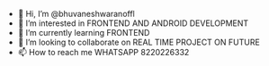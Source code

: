 - 👋 Hi, I’m @bhuvaneshwaranoffl
- 👀 I’m interested in FRONTEND AND ANDROID DEVELOPMENT
- 🌱 I’m currently learning FRONTEND 
- 💞️ I’m looking to collaborate on REAL TIME PROJECT ON FUTURE
- 📫 How to reach me WHATSAPP 8220226332

<!---
bhuvaneshwaranoffl/bhuvaneshwaranoffl is a ✨ special ✨ repository because its `README.md` (this file) appears on your GitHub profile.
You can click the Preview link to take a look at your changes.
--->
